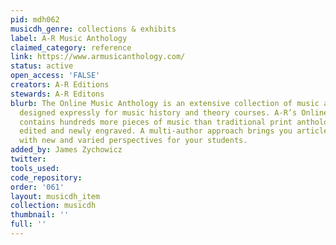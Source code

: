 ```yaml
---
pid: mdh062
musicdh_genre: collections & exhibits
label: A-R Music Anthology
claimed_category: reference
link: https://www.armusicanthology.com/
status: active
open_access: 'FALSE'
creators: A-R Editions
stewards: A-R Editons
blurb: The Online Music Anthology is an extensive collection of music and articles
  designed expressly for music history and theory courses. A‑R’s Online Music Anthology
  contains hundreds more pieces of music than traditional print anthologies, all beautifully
  edited and newly engraved. A multi-author approach brings you articles by top scholars
  with new and varied perspectives for your students.
added_by: James Zychowicz
twitter: 
tools_used: 
code_repository: 
order: '061'
layout: musicdh_item
collection: musicdh
thumbnail: ''
full: ''
---
```

